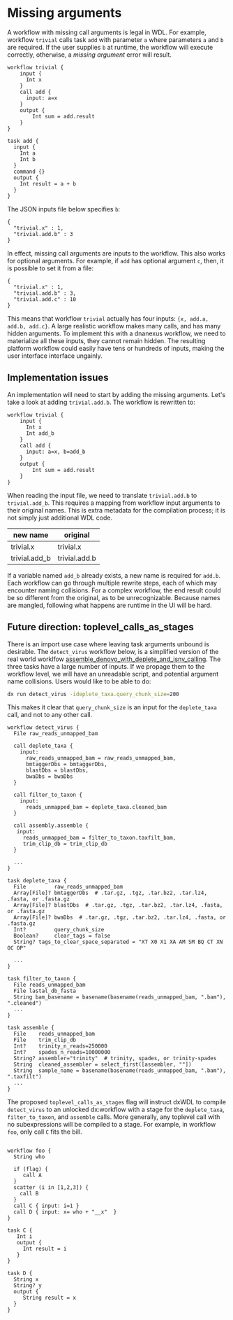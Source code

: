 # Missing arguments

A workflow with missing call arguments is legal in WDL. For example,
workflow `trivial` calls task `add` with parameter `a` where
parameters `a` and `b` are required. If the user supplies
`b` at runtime, the workflow will execute correctly, otherwise, a
*missing argument* error will result.

```wdl
workflow trivial {
    input {
      Int x
    }
    call add {
      input: a=x
    }
    output {
        Int sum = add.result
    }
}

task add {
  input {
    Int a
    Int b
  }
  command {}
  output {
    Int result = a + b
  }
}
```

The JSON inputs file below specifies `b`:
```
{
  "trivial.x" : 1,
  "trivial.add.b" : 3
}
```

In effect, missing call arguments are inputs to the workflow. This
also works for optional arguments. For example, if `add` has optional
argument `c`, then, it is possible to set it from a file:
```
{
  "trivial.x" : 1,
  "trivial.add.b" : 3,
  "trivial.add.c" : 10
}
```

This means that workflow `trivial` actually has four inputs: `{x,
add.a, add.b, add.c}`. A large realistic workflow makes many calls,
and has many hidden arguments. To implement this with a dnanexus
workflow, we need to materialize all these inputs, they cannot remain
hidden. The resulting platform workflow could easily have tens or
hundreds of inputs, making the user interface interface ungainly.

## Implementation issues

An implementation will need to start by adding the missing arguments. Let's
take a look at adding `trivial.add.b`. The workflow is rewritten to:

```wdl
workflow trivial {
    input {
      Int x
      Int add_b
    }
    call add {
      input: a=x, b=add_b
    }
    output {
        Int sum = add.result
    }
}
```

When reading the input file, we need to translate `trivial.add.b` to `trivial.add_b`. This requires
a mapping from workflow input arguments to their original names. This is extra
metadata for the compilation process; it is not simply just additional WDL code.

| new name | original |
| -------- | --------   |
| trivial.x | trivial.x  |
| trivial.add_b | trivial.add.b |

If a variable named `add_b` already exists, a new name is required for `add.b`.
Each workflow can go through multiple rewrite steps, each of which may encounter
naming collisions. For a complex workflow, the end result could be so different from
the original, as to be unrecognizable. Because names are mangled, following what
happens are runtime in the UI will be hard.


## Future direction: toplevel_calls_as_stages

There is an import use case where leaving task arguments unbound is
desirable. The `detect_virus` workflow below, is a simplified version
of the real world worklfow
[assemble_denovo_with_deplete_and_isnv_calling](https://github.com/broadinstitute/viral-ngs/blob/master/pipes/WDL/workflows/assemble_denovo_with_deplete_and_isnv_calling.wdl).
The three tasks have a large number of inputs. If we propage them to
the workflow level, we will have an unreadable script, and potential argument name collisions.
Users would like to be able to do:
```sh
dx run detect_virus -ideplete_taxa.query_chunk_size=200
```

This makes it clear that `query_chunk_size` is an input for the
`deplete_taxa` call, and not to any other call.


```wdl
workflow detect_virus {
  File raw_reads_unmapped_bam

  call deplete_taxa {
    input:
      raw_reads_unmapped_bam = raw_reads_unmapped_bam,
      bmtaggerDbs = bmtaggerDbs,
      blastDbs = blastDbs,
      bwaDbs = bwaDbs
  }

  call filter_to_taxon {
    input:
      reads_unmapped_bam = deplete_taxa.cleaned_bam
  }

  call assembly.assemble {
   input:
     reads_unmapped_bam = filter_to_taxon.taxfilt_bam,
     trim_clip_db = trim_clip_db
  }

  ...
}

task deplete_taxa {
  File         raw_reads_unmapped_bam
  Array[File]? bmtaggerDbs  # .tar.gz, .tgz, .tar.bz2, .tar.lz4, .fasta, or .fasta.gz
  Array[File]? blastDbs  # .tar.gz, .tgz, .tar.bz2, .tar.lz4, .fasta, or .fasta.gz
  Array[File]? bwaDbs  # .tar.gz, .tgz, .tar.bz2, .tar.lz4, .fasta, or .fasta.gz
  Int?         query_chunk_size
  Boolean?     clear_tags = false
  String? tags_to_clear_space_separated = "XT X0 X1 XA AM SM BQ CT XN OC OP"

  ...
}

task filter_to_taxon {
  File reads_unmapped_bam
  File lastal_db_fasta
  String bam_basename = basename(basename(reads_unmapped_bam, ".bam"), ".cleaned")
  ...
}

task assemble {
  File    reads_unmapped_bam
  File    trim_clip_db
  Int?    trinity_n_reads=250000
  Int?    spades_n_reads=10000000
  String? assembler="trinity"  # trinity, spades, or trinity-spades
  String  cleaned_assembler = select_first([assembler, ""])
  String  sample_name = basename(basename(reads_unmapped_bam, ".bam"), ".taxfilt")
  ...
}

```

The proposed `toplevel_calls_as_stages` flag will instruct dxWDL to
compile `detect_virus` to an unlocked dx:workflow with a stage for the
`deplete_taxa`, `filter_to_taxon`, and `assemble` calls. More
generally, any toplevel call with no subexpressions will be compiled
to a stage. For example, in workflow `foo`, only call `C` fits the
bill.

```wdl

workflow foo {
  String who

  if (flag) {
     call A
  }
  scatter (i in [1,2,3]) {
    call B
  }
  call C { input: i=1 }
  call D { input: x= who + "__x"  }
}

task C {
   Int i
   output {
     Int result = i
   }
}

task D {
  String x
  String? y
  output {
     String result = x
  }
}
```
